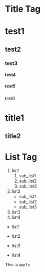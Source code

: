 # Title Tag
# test1
## test2
### test3
#### test4
##### test5
###### test6

title1
======
title2
-------

# List Tag

1. list1
	1. sub_list1
	1. sub_list2
	1. sub_list3
1. list2
	- sub_list1
	+ sub_list2
	* sub_list3
1. list3
1. list4

- list1
* list2
+ list3
- list4

This is `apple` 
